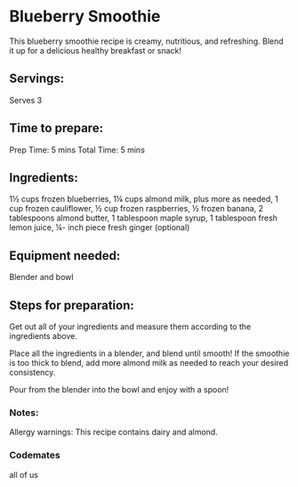 # Blueberry Smoothie
This blueberry smoothie recipe is creamy, nutritious, and refreshing. Blend it up for a delicious healthy breakfast or snack!

## Servings:
Serves 3

## Time to prepare:
Prep Time: 5 mins Total Time: 5 mins

## Ingredients:
1½ cups frozen blueberries, 1¼ cups almond milk, plus more as needed, 1 cup frozen cauliflower, ½ cup frozen raspberries, ½ frozen banana, 2 tablespoons almond butter, 1 tablespoon maple syrup, 1 tablespoon fresh lemon juice, ¼- inch piece fresh ginger (optional)



## Equipment needed:
Blender and bowl

## Steps for preparation:

Get out all of your ingredients and measure them according to the ingredients above.

Place all the ingredients in a blender, and blend until smooth! If the smoothie is too thick to blend, add more almond milk as needed to reach your desired consistency.

Pour from the blender into the bowl and enjoy with a spoon!

### Notes:

Allergy warnings: This recipe contains dairy and almond.

### Codemates #
all of us
